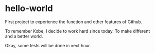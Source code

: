 # hello-world
First project to experience the function and other features of Github.

To remember Kobe, I decide to work hard since today. To make different and a better world.

Okay, some tests will be done in next hour.